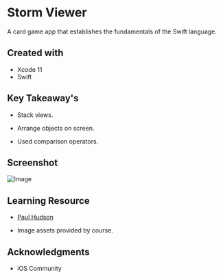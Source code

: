 # Storm Viewer

A card game app that establishes the fundamentals of the Swift language.

## Created with

- Xcode 11
- Swift

## Key Takeaway's

- Stack views.

- Arrange objects on screen.

- Used comparison operators.

## Screenshot

![Image](img/ScreenShot.png)

## Learning Resource

- [Paul Hudson](https://www.hackingwithswift.com)

* Image assets provided by course.

## Acknowledgments

- iOS Community
